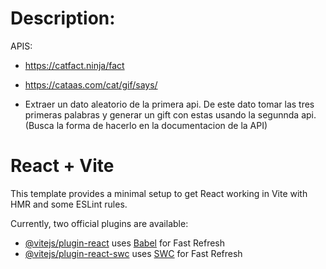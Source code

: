 # Description:
APIS:
- https://catfact.ninja/fact
- https://cataas.com/cat/gif/says/

- Extraer un dato aleatorio de la primera api. De este dato tomar las tres primeras palabras y generar un gift con estas usando 
la segunnda api. (Busca la forma de hacerlo en la documentacion de la API)

# React + Vite

This template provides a minimal setup to get React working in Vite with HMR and some ESLint rules.

Currently, two official plugins are available:

- [@vitejs/plugin-react](https://github.com/vitejs/vite-plugin-react/blob/main/packages/plugin-react/README.md) uses [Babel](https://babeljs.io/) for Fast Refresh
- [@vitejs/plugin-react-swc](https://github.com/vitejs/vite-plugin-react-swc) uses [SWC](https://swc.rs/) for Fast Refresh
